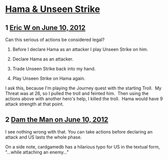 # [Hama &amp; Unseen Strike](https://community.fantasyflightgames.com/topic/65777-hama-unseen-strike/)

## 1 [Eric W on June 10, 2012](https://community.fantasyflightgames.com/topic/65777-hama-unseen-strike/?do=findComment&comment=642589)

Can this serious of actions be considered legal?

1) Before I declare Hama as an attacker I play Unseen Strike on him.

2) Declare Hama as an attacker.

3) Trade Unseen Strike back into my hand.

4) Play Unseen Strike on Hama again.

I ask this, because I'm playing the Journey quest with the starting Troll.  My Threat was at 26, so I pulled the troll and feinted him.  Then using the actions above with another hero's help, I killed the troll.  Hama would have 9 attack strength at that point.

## 2 [Dam the Man on June 10, 2012](https://community.fantasyflightgames.com/topic/65777-hama-unseen-strike/?do=findComment&comment=642620)

I see nothing wrong with that. You can take actions before declaring an attack and US lasts the whole phase.

On a side note, cardgamedb has a hilarious typo for US in the textual form, "…while attaching an enemy…"

